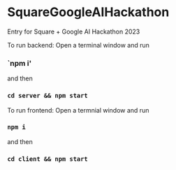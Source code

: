 # SquareGoogleAIHackathon
Entry for Square + Google AI Hackathon 2023

To run backend:
Open a terminal window and run
### `npm i'
and then
### `cd server && npm start`

To run frontend:
Open a termnial window and run
### `npm i`
and then
### `cd client && npm start`
